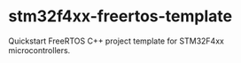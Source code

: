 # stm32f4xx-freertos-template
Quickstart FreeRTOS C++ project template for STM32F4xx microcontrollers.
